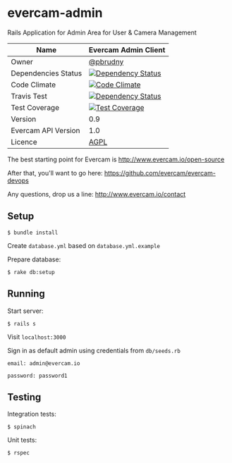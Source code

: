 # evercam-admin
Rails Application for Admin Area for User &amp; Camera Management

| Name   | Evercam Admin Client  |
| --- | --- |
| Owner   | [@pbrudny](https://github.com/pbrudny)   |
| Dependencies Status   | [![Dependency Status](https://gemnasium.com/evercam/evercam-admin.svg)](https://gemnasium.com/evercam/evercam-admin)  |
| Code Climate   | [![Code Climate](https://codeclimate.com/github/evercam/evercam-admin/badges/gpa.svg)](https://codeclimate.com/github/evercam/evercam-admin)   |
| Travis Test   | [![Dependency Status](https://travis-ci.org/evercam/evercam-admin.svg?branch=master)](https://travis-ci.org/evercam/evercam-admin)   |
| Test Coverage  | [![Test Coverage](https://codeclimate.com/github/evercam/evercam-admin/badges/coverage.svg)](https://codeclimate.com/github/evercam/evercam-admin)   |
| Version  | 0.9  |
| Evercam API Version  | 1.0  |
| Licence | [AGPL](https://tldrlegal.com/license/gnu-affero-general-public-license-v3-%28agpl-3.0%29) |

The best starting point for Evercam is http://www.evercam.io/open-source

After that, you'll want to go here: https://github.com/evercam/evercam-devops

Any questions, drop us a line: http://www.evercam.io/contact

## Setup
``
$ bundle install
``

Create ``database.yml`` based on ``database.yml.example``

Prepare database:

``
$ rake db:setup
``

## Running
Start server:

``
$ rails s
``

Visit ``localhost:3000``

Sign in as default admin using credentials from  ``db/seeds.rb``

``
email: admin@evercam.io
``

``
password: password1
``

## Testing
Integration tests:

``
$ spinach
``

Unit tests:

``
$ rspec
``

